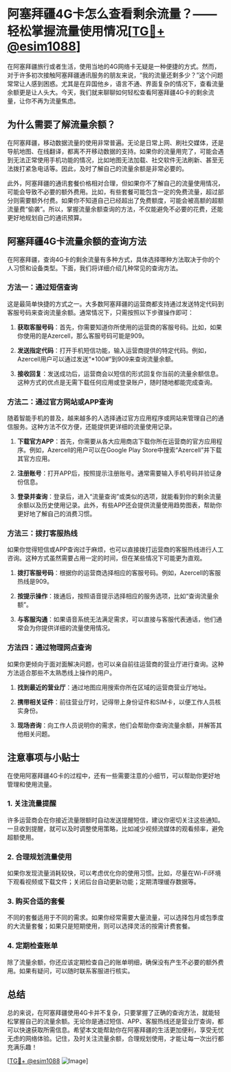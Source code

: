 # 阿塞拜疆4G卡怎么查看剩余流量？——轻松掌握流量使用情况[[TG💪+ @esim1088](https://t.me/s/esim1088)]

在阿塞拜疆旅行或者生活，使用当地的4G网络卡无疑是一种便捷的方式。然而，对于许多初次接触阿塞拜疆通讯服务的朋友来说，“我的流量还剩多少？”这个问题常常让人感到困惑。尤其是在异国他乡，语言不通、界面复杂的情况下，查看流量余额更是让人头大。今天，我们就来聊聊如何轻松查看阿塞拜疆4G卡的剩余流量，让你不再为流量焦虑。

## 为什么需要了解流量余额？

在阿塞拜疆，移动数据流量的使用非常普遍。无论是日常上网、刷社交媒体，还是导航地图、在线翻译，都离不开移动数据的支持。如果你的流量用完了，可能会遇到无法正常使用手机功能的情况，比如地图无法加载、社交软件无法刷新、甚至无法拨打紧急电话等。因此，及时了解自己的流量余额是非常必要的。

此外，阿塞拜疆的通讯套餐价格相对合理，但如果你不了解自己的流量使用情况，可能会导致不必要的额外费用。比如，有些套餐可能包含一定的免费流量，超过部分则需要额外付费。如果你不知道自己已经超出了免费额度，可能会被高额的超额流量费“偷袭”。所以，掌握流量余额查询的方法，不仅能避免不必要的花费，还能更好地规划自己的通讯预算。

## 阿塞拜疆4G卡流量余额的查询方法

在阿塞拜疆，查询4G卡的剩余流量有多种方式，具体选择哪种方法取决于你的个人习惯和设备类型。下面，我们将详细介绍几种常见的查询方法。

### 方法一：通过短信查询

这是最简单快捷的方式之一。大多数阿塞拜疆的运营商都支持通过发送特定代码到客服号码来查询流量余额。通常情况下，只需按照以下步骤操作即可：

1. **获取客服号码**：首先，你需要知道你所使用的运营商的客服号码。比如，如果你使用的是Azercell，那么客服号码可能是909。
   
2. **发送指定代码**：打开手机短信功能，输入运营商提供的特定代码。例如，Azercell用户可以通过发送“*100#”到909来查询流量余额。

3. **接收回复**：发送成功后，运营商会以短信的形式回复你当前的流量余额信息。这种方式的优点是无需下载任何应用或登录账户，随时随地都能完成查询。

### 方法二：通过官方网站或APP查询

随着智能手机的普及，越来越多的人选择通过官方应用程序或网站来管理自己的通信服务。这种方法不仅方便，还能提供更详细的流量使用记录。

1. **下载官方APP**：首先，你需要从各大应用商店下载你所在运营商的官方应用程序。例如，Azercell的用户可以在Google Play Store中搜索“Azercell”并下载其官方应用。

2. **注册账号**：打开APP后，按照提示注册账号。通常需要输入手机号码并验证身份信息。

3. **登录并查询**：登录后，进入“流量查询”或类似的选项，就能看到你的剩余流量余额以及历史使用记录。此外，有些APP还会提供流量使用趋势图表，帮助你更好地了解自己的消费习惯。

### 方法三：拨打客服热线

如果你觉得短信或APP查询过于麻烦，也可以直接拨打运营商的客服热线进行人工咨询。这种方式虽然需要占用一定的时间，但在某些情况下可能更为直观。

1. **拨打客服号码**：根据你的运营商选择相应的客服号码。例如，Azercell的客服热线是909。

2. **按提示操作**：拨通后，按照语音提示选择相应的服务选项，比如“查询流量余额”。

3. **与客服沟通**：如果语音系统无法满足需求，可以直接与客服代表通话，他们通常会为你提供详细的流量使用情况。

### 方法四：通过物理网点查询

如果你更倾向于面对面解决问题，也可以亲自前往运营商的营业厅进行查询。这种方法适合那些不太熟悉线上操作的用户。

1. **找到最近的营业厅**：通过地图应用搜索你所在区域的运营商营业厅地址。

2. **携带相关证件**：前往营业厅时，记得带上身份证件和SIM卡，以便工作人员核实身份。

3. **现场咨询**：向工作人员说明你的需求，他们会帮助你查询流量余额，并解答其他相关问题。

## 注意事项与小贴士

在使用阿塞拜疆4G卡的过程中，还有一些需要注意的小细节，可以帮助你更好地管理和使用流量。

### 1. 关注流量提醒

许多运营商会在你接近流量限额时自动发送提醒短信，建议你密切关注这些通知。一旦收到提醒，就可以及时调整使用策略，比如减少视频流媒体的观看频率，避免超额使用。

### 2. 合理规划流量使用

如果你发现流量消耗较快，可以考虑优化你的使用习惯。比如，尽量在Wi-Fi环境下观看视频或下载文件；关闭后台自动更新功能；定期清理缓存数据等。

### 3. 购买合适的套餐

不同的套餐适用于不同的需求。如果你经常需要大量流量，可以选择包月或包季度的大流量套餐；如果只是短期使用，则可以选择灵活的按需计费套餐。

### 4. 定期检查账单

除了流量余额，你还应该定期检查自己的账单明细，确保没有产生不必要的额外费用。如果有疑问，可以随时联系客服进行核实。

## 总结

总的来说，在阿塞拜疆使用4G卡并不复杂，只要掌握了正确的查询方法，就能轻松掌握自己的流量余额。无论你是通过短信、APP、客服热线还是营业厅查询，都可以快速获取所需信息。希望本文能帮助你在阿塞拜疆的生活更加便利，享受无忧无虑的网络体验。记住，及时关注流量余额，合理规划使用，才能让每一次出行都充满乐趣！

[[TG💪+ @esim1088](https://t.me/s/esim1088) ![Image](https://i.postimg.cc/4NQfJmqS/Snipaste-2025-05-13-00-14-12.png)]